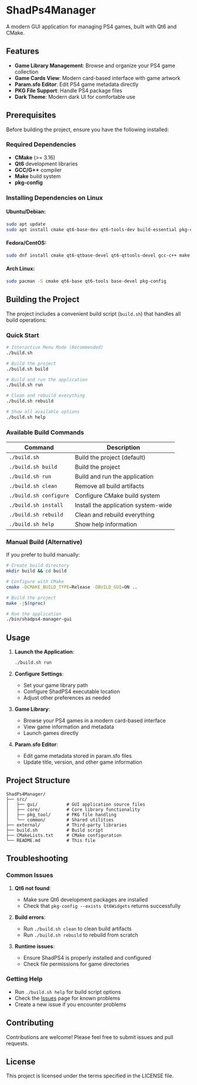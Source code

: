 # ShadPs4Manager

A modern GUI application for managing PS4 games, built with Qt6 and CMake.

## Features

- **Game Library Management**: Browse and organize your PS4 game collection
- **Game Cards View**: Modern card-based interface with game artwork
- **Param.sfo Editor**: Edit PS4 game metadata directly
- **PKG File Support**: Handle PS4 package files
- **Dark Theme**: Modern dark UI for comfortable use

## Prerequisites

Before building the project, ensure you have the following installed:

### Required Dependencies

- **CMake** (>= 3.16)
- **Qt6** development libraries
- **GCC/G++** compiler
- **Make** build system
- **pkg-config**

### Installing Dependencies on Linux

#### Ubuntu/Debian:
```bash
sudo apt update
sudo apt install cmake qt6-base-dev qt6-tools-dev build-essential pkg-config
```

#### Fedora/CentOS:
```bash
sudo dnf install cmake qt6-qtbase-devel qt6-qttools-devel gcc-c++ make pkg-config
```

#### Arch Linux:
```bash
sudo pacman -S cmake qt6-base qt6-tools base-devel pkg-config
```

## Building the Project

The project includes a convenient build script (`build.sh`) that handles all build operations:

### Quick Start

```bash
# Interactive Menu Mode (Recommended)
./build.sh

# Build the project
./build.sh build

# Build and run the application
./build.sh run

# Clean and rebuild everything
./build.sh rebuild

# Show all available options
./build.sh help
```

### Available Build Commands

| Command | Description |
|---------|-------------|
| `./build.sh` | Build the project (default) |
| `./build.sh build` | Build the project |
| `./build.sh run` | Build and run the application |
| `./build.sh clean` | Remove all build artifacts |
| `./build.sh configure` | Configure CMake build system |
| `./build.sh install` | Install the application system-wide |
| `./build.sh rebuild` | Clean and rebuild everything |
| `./build.sh help` | Show help information |

### Manual Build (Alternative)

If you prefer to build manually:

```bash
# Create build directory
mkdir build && cd build

# Configure with CMake
cmake -DCMAKE_BUILD_TYPE=Release -DBUILD_GUI=ON ..

# Build the project
make -j$(nproc)

# Run the application
./bin/shadps4-manager-gui
```

## Usage

1. **Launch the Application**:
   ```bash
   ./build.sh run
   ```

2. **Configure Settings**:
   - Set your game library path
   - Configure ShadPS4 executable location
   - Adjust other preferences as needed

3. **Game Library**:
   - Browse your PS4 games in a modern card-based interface
   - View game information and metadata
   - Launch games directly

4. **Param.sfo Editor**:
   - Edit game metadata stored in param.sfo files
   - Update title, version, and other game information

## Project Structure

```
ShadPs4Manager/
├── src/
│   ├── gui/           # GUI application source files
│   ├── core/          # Core library functionality
│   ├── pkg_tool/      # PKG file handling
│   └── common/        # Shared utilities
├── external/          # Third-party libraries
├── build.sh           # Build script
├── CMakeLists.txt     # CMake configuration
└── README.md          # This file
```

## Troubleshooting

### Common Issues

1. **Qt6 not found**:
   - Make sure Qt6 development packages are installed
   - Check that `pkg-config --exists Qt6Widgets` returns successfully

2. **Build errors**:
   - Run `./build.sh clean` to clean build artifacts
   - Run `./build.sh rebuild` to rebuild from scratch

3. **Runtime issues**:
   - Ensure ShadPS4 is properly installed and configured
   - Check file permissions for game directories

### Getting Help

- Run `./build.sh help` for build script options
- Check the [Issues](../../issues) page for known problems
- Create a new issue if you encounter problems

## Contributing

Contributions are welcome! Please feel free to submit issues and pull requests.

## License

This project is licensed under the terms specified in the LICENSE file.
